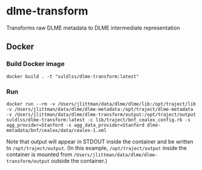 # dlme-transform
Transforms raw DLME metadata to DLME intermediate representation

## Docker
### Build Docker image
```
docker build . -t "suldlss/dlme-transform:latest"
```

### Run
```
docker run --rm -v /Users/jlittman/data/dlme/dlme/lib:/opt/traject/lib -v /Users/jlittman/data/dlme/dlme-metadata:/opt/traject/dlme-metadata -v /Users/jlittman/data/dlme/dlme-transform/output:/opt/traject/output suldlss/dlme-transform:latest -c lib/traject/bnf_cealex_config.rb -s agg_provider=Stanford -s agg_data_provider=Stanford dlme-metadata/bnf/cealex/data/cealex-1.xml
```
Note that output will appear in STDOUT inside the container and be written to `/opt/traject/output`. (In this example, `/opt/traject/output` inside the container is mounted from `/Users/jlittman/data/dlme/dlme-transform/output` outside the container.)
